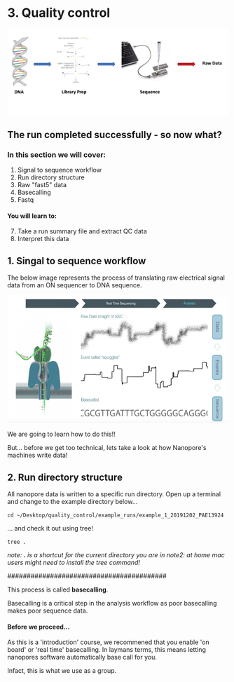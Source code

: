 # 3. Quality control

<img src="//raw.githubusercontent.com/who-blackbird/who-blackbird.github.io/master/images/qc.starting_point.png" alt="img_1" class="inline"/>

## The run completed successfully - so now what?

### In this section we will cover:

1. Signal to sequence workflow
2. Run directory structure
3. Raw "fast5" data
4. Basecalling
5. Fastq

#### You will learn to:

7. Take a run summary file and extract QC data
8. Interpret this data

## 1. Singal to sequence workflow

The below image represents the process of translating raw electrical signal data from an ON sequencer to DNA sequence.

<img src="//raw.githubusercontent.com/who-blackbird/who-blackbird.github.io/master/images/qc.basecalling.png" alt="img_2" class="inline"/>

We are going to learn how to do this!!

But... before we get too technical, lets take a look at how Nanopore's machines write data!

## 2. Run directory structure

All nanopore data is written to a specific run directory. Open up a terminal and change to the example directory below…

```
cd ~/Desktop/quality_control/example_runs/example_1_20191202_PAE13924
```

... and check it out using tree!

```
tree .
```

_note: **.** is a shortcut for the current directory you are in_
_note2: at home mac users might need to install the tree command!_

#########################################

This process is called **basecalling**.

Basecalling is a critical step in the analysis workflow as poor basecalling makes poor sequence data.

#### Before we proceed...

As this is a 'introduction' course, we recommened that you enable 'on board' or 'real time' basecalling. In laymans terms, this means letting nanopores software automatically base call for you.

Infact, this is what we use as a group.
